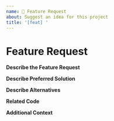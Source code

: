 ```yaml
---
name: 🚀 Feature Request
about: Suggest an idea for this project
title: '[feat] '
---
```


<!-- Please make sure you are posting an technical issue related to Pqucoin Core. --> 

<!-- For general questions about Pqucoin or wallet recovery please use one of the various communities:
* [Pquducation on reddit](https://www.reddit.com/r/pquducation/)
* [Discord](https://discord.com/invite/pqucoin) -->

<!-- ISSUES MISSING IMPORTANT INFORMATION MAY BE CLOSED WITHOUT INVESTIGATION. -->

# Feature Request

**Describe the Feature Request**
<!-- A clear and concise description of what the feature request is. Please include if your feature request is related to a problem. -->

**Describe Preferred Solution**
<!-- A clear and concise description of what you want to happen. -->

**Describe Alternatives**
<!-- A clear and concise description of any alternative solutions or features you've considered. -->

**Related Code**
<!-- If you are able to illustrate the feature request with an example, please provide a samples via an online code collaborator such as [StackBlitz](https://stackblitz.com), or code snippet on [GitHub](https://github.com). -->

**Additional Context**
<!-- List any other information that is relevant to your issue. Stack traces, related issues, suggestions on how to add, use case, Stack Overflow links, forum links, screenshots, OS if applicable, etc. -->